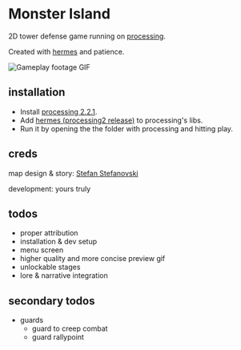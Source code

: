 Monster Island
=============

2D tower defense game running on [processing](https://processing.org/).

Created with [hermes](https://github.com/rdlester/hermes) and patience.

![Gameplay footage GIF](https://media.giphy.com/media/l0Iy9m11TnKSqgXYI/giphy.gif)

## installation

* Install [processing 2.2.1](https://processing.org/download/).
* Add [hermes (processing2 release)](https://github.com/rdlester/hermes/releases) to processing's libs.
* Run it by opening the the folder with processing and hitting play.

## creds

map design & story: [Stefan Stefanovski](https://github.com/sstefanovski)

development: yours truly

## todos

* proper attribution
* installation & dev setup
* menu screen
* higher quality and more concise preview gif
* unlockable stages
* lore & narrative integration

## secondary todos

* guards
    * guard to creep combat
    * guard rallypoint
